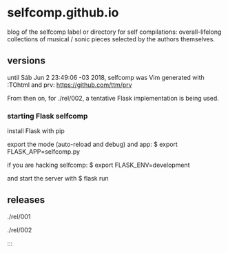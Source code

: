 # selfcomp.github.io
blog of the selfcomp label or directory for self compilations: overall-lifelong collections of musical / sonic pieces selected by the authors themselves.


## versions
until
Sáb Jun  2 23:49:06 -03 2018,
selfcomp was Vim generated with :TOhtml
and prv:
  https://github.com/ttm/prv

From then on, for ./rel/002, 
a tentative Flask implementation
is being used.


### starting Flask selfcomp
install Flask with pip

export the mode (auto-reload and debug) and app:
  $ export FLASK_APP=selfcomp.py

if you are hacking selfcomp:
  $ export FLASK_ENV=development

and start the server with
  $ flask run


## releases
./rel/001

./rel/002

:::

